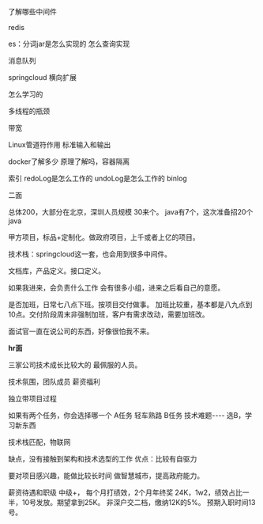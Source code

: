 了解哪些中间件

redis


es：分词jar是怎么实现的
怎么查询实现


消息队列

springcloud
横向扩展

怎么学习的


多线程的瓶颈

带宽

Linux管道符作用
标准输入和输出


docker了解多少
原理了解吗，容器隔离

索引
redoLog是怎么工作的
undoLog是怎么工作的
binlog



二面

总体200，大部分在北京，深圳人员规模 30来个。
java有7个，这次准备招20个java

甲方项目，标品+定制化。做政府项目，上千或者上亿的项目。

技术栈：springcloud这一套，也会用到很多中间件。

文档库，产品定义。接口定义。

如果我进来，会负责什么工作
会有很多小组，进来之后看自己的意愿。

是否加班，日常七八点下班。按项目交付做事。
加班比较重，基本都是八九点到10点。交付阶段周末非强制加班，客户有需求改动，需要加班改。



面试官一直在说公司的东西，好像很怕我不来。



**hr面**

三家公司技术成长比较大的
最佩服的人员。

技术氛围，团队成员
薪资福利


独立带项目过程

如果有两个任务，你会选择哪一个
A任务 轻车熟路
B任务 技术难题----
选B，学习新东西


技术栈匹配，物联网

缺点，没有接触到架构和技术选型的工作
优点：比较有自驱力

要对项目感兴趣，能做比较长时间
做智慧城市，提高政府能力。



薪资待遇和职级
中级+，
每个月打绩效，2个月年终奖
24K，1w2，绩效占比一半，10号发放。期望拿到25K。
非深户交二档，缴纳12K的5%。
预期入职时间13号。